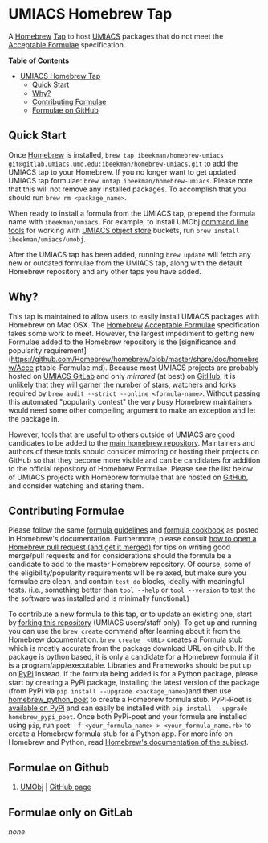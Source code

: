 # UMIACS Homebrew Tap

A [Homebrew](http://brew.sh)
[Tap](https://github.com/Homebrew/homebrew/blob/master/share/doc/homebrew/brew-tap.md)
to host [UMIACS](http://www.umiacs.umd.edu) packages that do not meet the
[Acceptable Formulae](https://github.com/Homebrew/homebrew/blob/master/share/doc/homebrew/Acceptable-Formulae.md)
specification.

**Table of Contents**

- [UMIACS Homebrew Tap](#umiacs-homebrew-tap)
    - [Quick Start](#quick-start)
    - [Why?](#why)
    - [Contributing Formulae](#contributing-formulae)
    - [Formulae on GitHub](#formulae-on-github)


## Quick Start

Once [Homebrew](http://brew.sh) is installed,
`brew tap ibeekman/homebrew-umiacs
git@gitlab.umiacs.umd.edu:ibeekman/homebrew-umiacs.git` to add the
UMIACS tap to your Homebrew. If you no longer  want to get updated
UMIACS tap formulae: `brew untap ibeekman/homebrew-umiacs`. Please
note that this will not remove any installed packages. To accomplish
that you should run `brew rm <package_name>`.

When ready to install a formula from the UMIACS tap, prepend the
formula name with `ibeekman/umiacs`. For example, to install UMObj
[command line tools](https://gitlab.umiacs.umd.edu/staff/umobj/tree/master)
for working with
[UMIACS object store](https://obj.umiacs.umd.edu/obj/help) buckets,
run `brew install ibeekman/umiacs/umobj`.

After the UMIACS tap has been added, running `brew update` will fetch
any new or outdated formulae from the UMIACS tap, along with the
default Homebrew repository and any other taps you have added.

## Why?

This tap is maintained to allow users to easily install UMIACS
packages with Homebrew on Mac OSX. The [Homebrew](http://brew.sh)
[Acceptable Formulae](https://github.com/Homebrew/homebrew/blob/master/share/doc/homebrew/Acceptable-Formulae.md)
specification takes some work to meet. However, the largest impediment
to getting new Formulae added to the Homebrew repository is the
[significance and popularity requirement](https://github.com/Homebrew/homebrew/blob/master/share/doc/homebrew/Acce
ptable-Formulae.md).
Because most UMIACS projects are probably hosted on
[UMIACS GitLab](https://wiki.umiacs.umd.edu/umiacs/index.php/GitLab)
and only *mirrored* (at best) on [GitHub](https://github.com), it is
unlikely that they will garner the number of stars, watchers and forks
required by `brew audit --strict --online <formula-name>`. Without
passing this automated "popularity contest" the very busy Homebrew
maintainers would need some other compelling argument to make an
exception and let the package in.

However, tools that are useful to others outside of UMIACS are good
candidates to be added to the
[main homebrew repository](https://github.com/homebrew/homebrew). Maintainers
and authors of these tools should consider mirroring or hosting their
projects on GitHub so that they become more visible and can be
candidates for addition to the official repository of Homebrew
Formulae. Please see the list below of UMIACS projects with Homebrew
formulae that are hosted on [GitHub](https://github.com), and consider
watching and staring them.

## Contributing Formulae

Please follow the same
[formula guidelines](https://github.com/Homebrew/homebrew/blob/master/share/doc/homebrew/Acceptable-Formulae.md)
and
[formula cookbook](https://github.com/Homebrew/homebrew/blob/master/share/doc/homebrew/Formula-Cookbook.md)
as posted in Homebrew's documentation. Furthermore, please consult
[how to open a Homebrew pull request (and get it merged)](https://github.com/Homebrew/homebrew/blob/master/share/doc/homebrew/How-To-Open-a-Homebrew-Pull-Request-(and-get-it-merged).md)
for tips on writing good merge/pull requests and for considerations
should the formula be a candidate to add to the master Homebrew
repository. Of course, some of the eligibility/popularity
requirements will be relaxed, but make sure you formulae are clean,
and contain `test do` blocks, ideally with meaningful tests. (i.e.,
something better than `tool --help` or `tool --version` to test the
the software was installed and is minimally functional.)

To contribute a new formula to this tap, or to update an existing one,
start by
[forking this repository](https://gitlab.umiacs.umd.edu/ibeekman/homebrew-umiacs/fork/new)
(UMIACS users/staff only). To get up and running you can use the `brew
create` command after learning about it from the Homebrew
documentation.  `brew create  <URL>` creates a Formula stub which is
mostly accurate from the package download URL on github. If the
package is python based, it is only a candidate for a Homebrew formula
if it is a program/app/executable. Libraries and Frameworks should be
put up on
[PyPi](https://python-packaging-user-guide.readthedocs.org/en/latest/)
instead. If the formula being added is for a Python package, please
start by creating a PyPi package, installing the latest version of the
package (from PyPi via `pip install --upgrade <package_name>`)and then
use
[homebrew_python_poet](https://github.com/tdsmith/homebrew-pypi-poet/blob/master/poet/poet.py)
to create a Homebrew formula stub. PyPi-Poet is
[available on PyPi](https://pypi.python.org/pypi/homebrew-pypi-poet/0.5.0)
and can easily be installed with `pip install --upgrade
homebrew_pypi_poet`. Once both PyPi-poet and your formula are
installed using `pip`, run `poet -f <your_formula_name> >
<your_formula_name.rb>` to create a Homebrew formula stub for a Python
app. For more info on Homebrew and Python, read [Homebrew's
documentation of the subject](https://github.com/Homebrew/homebrew/blob/master/share/doc/homebrew/Python-for-Formula-Authors.md).

## Formulae on Github

 1. [UMObj](https://gitlab.umiacs.umd.edu/staff/umobj/tree/master) |
    [GitHub page](https://github.com/UMIACS/umobj)

## Formulae only on GitLab

*none*
